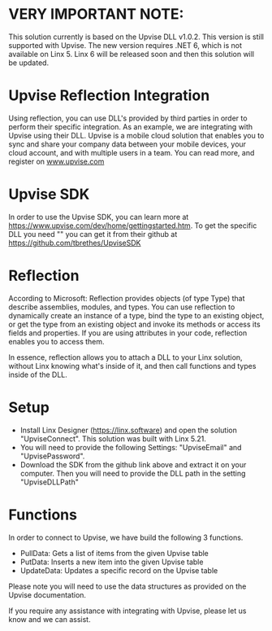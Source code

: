 # VERY IMPORTANT NOTE:

This solution currently is based on the Upvise DLL v1.0.2. This version is still supported with Upvise. The new version requires .NET 6, which is not available on Linx 5. Linx 6 will be released soon and then this solution will be updated.

# Upvise Reflection Integration
Using reflection, you can use DLL's provided by third parties in order to perform their specific integration. As an example, we are integrating with Upvise using their DLL. Upvise is a mobile cloud solution that enables you to sync and share your company data between your mobile devices, your cloud account, and with multiple users in a team. You can read more, and register on www.upvise.com

# Upvise SDK
In order to use the Upvise SDK, you can learn more at https://www.upvise.com/dev/home/gettingstarted.htm. To get the specific DLL you need "" you can get it from their github at https://github.com/tbrethes/UpviseSDK

# Reflection
According to Microsoft: Reflection provides objects (of type Type) that describe assemblies, modules, and types. You can use reflection to dynamically create an instance of a type, bind the type to an existing object, or get the type from an existing object and invoke its methods or access its fields and properties. If you are using attributes in your code, reflection enables you to access them.

In essence, reflection allows you to attach a DLL to your Linx solution, without Linx knowing what's inside of it, and then call functions and types inside of the DLL. 

# Setup

- Install Linx Designer (https://linx.software) and open the solution "UpviseConnect". This solution was built with Linx 5.21.
- You will need to provide the following Settings: "UpviseEmail" and "UpvisePassword".
- Download the SDK from the github link above and extract it on your computer. Then you will need to provide the DLL path in the setting "UpviseDLLPath"

# Functions

In order to connect to Upvise, we have build the following 3 functions.
- PullData: Gets a list of items from the given Upvise table
- PutData: Inserts a new item into the given Upvise table
- UpdateData: Updates a specific record on the Upvise table

Please note you will need to use the data structures as provided on the Upvise documentation.

If you require any assistance with integrating with Upvise, please let us know and we can assist.

